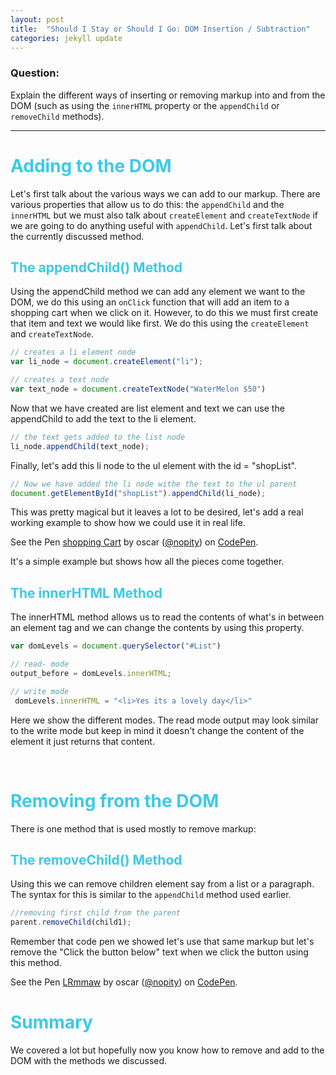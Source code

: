 ```yaml
---
layout: post
title:  "Should I Stay or Should I Go: DOM Insertion / Subtraction"
categories: jekyll update
---
```


### Question:
Explain the different ways of inserting or removing markup into and from the DOM (such as using the `innerHTML` property or the `appendChild` or `removeChild` methods).

<hr>

 <h1 style="color:#3CCAE6">Adding to the DOM</h1>

 Let's first talk about the various ways we can add to our markup. There are various properties that allow us to do this: the `appendChild` and the `innerHTML` but we must also talk about `createElement` and `createTextNode` if we are going to do anything useful with `appendChild`. Let's first talk about the currently discussed method.

 <h2 style="color:#3CCAE6"> The appendChild() Method</h2>  

 Using the appendChild method we can add any element we want to the DOM, we do this using an `onClick` function that will add an item to a shopping cart when we click on it. However, to do this we must first create that item and text we would like first. We do this using the `createElement` and `createTextNode`.

```javascript
// creates a li element node
var li_node = document.createElement("li");

// creates a text node 
var text_node = document.createTextNode("WaterMelon $50")
```

 Now that we have created are list element and text we can use the appendChild to add the text to the li element. 

```javascript
// the text gets added to the list node
li_node.appendChild(text_node);
```

Finally, let's add this li node to the ul element with the id = "shopList". 

```javascript
// Now we have added the li node withe the text to the ul parent
document.getElementById("shopList").appendChild(li_node);
```

This was pretty magical but it leaves a lot to be desired, let's add a real working example to show how we could use it in real life. 


<p data-height="265" data-theme-id="0" data-slug-hash="JRvKVk" data-default-tab="js,result" data-user="nopity" data-embed-version="2" class="codepen">See the Pen <a href="http://codepen.io/nopity/pen/JRvKVk/">shopping Cart</a> by oscar (<a href="http://codepen.io/nopity">@nopity</a>) on <a href="http://codepen.io">CodePen</a>.</p>
<script async src="//assets.codepen.io/assets/embed/ei.js"></script>

It's a simple example but shows how all the pieces come together. 


<h2 style="color:#3CCAE6"> The innerHTML Method</h2>  

The innerHTML method allows us to read the contents of what's in between an element tag and we can change the contents by using this property. 

```javascript
var domLevels = document.querySelector("#List")

// read- mode
output_before = domLevels.innerHTML;

// write mode 
 domLevels.innerHTML = "<li>Yes its a lovely day</li>"
```

Here we show the different modes. The read mode output may look similar to the write mode but keep in mind it doesn't change the content of the element it just returns that content. 

<br>

 <h1 style="color:#3CCAE6">Removing from the DOM</h1>

 There is one method that is used mostly to remove markup:

  <h2 style="color:#3CCAE6"> The removeChild() Method</h2> 

Using this we can remove children element say from a list or a paragraph. The syntax for this is similar to the `appendChild` method used earlier.

```javascript
//removing first child from the parent
parent.removeChild(child1);
```

Remember that code pen we showed let's use that same markup but let's remove the "Click the button below" text when we click the button using this method.

<p data-height="312" data-theme-id="0" data-slug-hash="LRmmaw" data-default-tab="js,result" data-user="nopity" data-embed-version="2" class="codepen">See the Pen <a href="http://codepen.io/nopity/pen/LRmmaw/">LRmmaw</a> by oscar (<a href="http://codepen.io/nopity">@nopity</a>) on <a href="http://codepen.io">CodePen</a>.</p>
<script async src="//assets.codepen.io/assets/embed/ei.js"></script>


 <h1 style="color:#3CCAE6">Summary</h1>

 We covered a lot but hopefully now you know how to remove and add to the DOM with the methods we discussed. 

 <br>
 <br>
